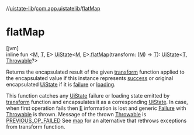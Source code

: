 //[uistate-lib](../../index.md)/[com.app.uistatelib](index.md)/[flatMap](flat-map.md)

# flatMap

[jvm]\
inline fun <[M](flat-map.md), [T](flat-map.md), [E](flat-map.md)> [UiState](-ui-state/index.md)<[M](flat-map.md), [E](flat-map.md)>.[flatMap](flat-map.md)(transform: ([M](flat-map.md)) -> [T](flat-map.md)): [UiState](-ui-state/index.md)<[T](flat-map.md), [Throwable](https://kotlinlang.org/api/latest/jvm/stdlib/kotlin/-throwable/index.html)?>

Returns the encapsulated result of the given [transform](flat-map.md) function applied to the encapsulated value if this instance represents [success](-ui-state/-success/index.md) or original encapsulated [UiState](-ui-state/index.md) if it is [failure](-ui-state/-failure/index.md) or [loading](-ui-state/-loading/index.md).

This function catches any [UiState](-ui-state/index.md) failure or loading state emitted by [transform](flat-map.md) function and encapsulates it as a corresponding [UiState](-ui-state/index.md). In case, when first operation fails then [E](flat-map.md) information is lost and generic [Failure](-ui-state/-failure/index.md) with [Throwable](https://kotlinlang.org/api/latest/jvm/stdlib/kotlin/-throwable/index.html) is thrown. Message of the thrown [Throwable](https://kotlinlang.org/api/latest/jvm/stdlib/kotlin/-throwable/index.html) is [PREVIOUS_OP_FAILED](-p-r-e-v-i-o-u-s_-o-p_-f-a-i-l-e-d.md) See [map](map.md) for an alternative that rethrows exceptions from transform function.
